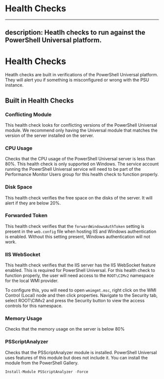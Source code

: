 # Health Checks

---
description: Heatlh checks to run against the PowerShell Universal platform.
---

# Health Checks

Heatlh checks are built in verifications of the PowerShell Universal platform. They will alert you if something is misconfigured or wrong with the PSU instance.&#x20;

## Built in Health Checks

### Conflicting Module&#x20;

This health check looks for conflicting versions of the PowerShell Universal module. We recommend only having the Universal module that matches the version of the server installed on the server.&#x20;

### CPU Usage

Checks that the CPU usage of the PowerShell Universal server is less than 80%.  This health check is only supported on Windows. The service account running the PowerShell Universal service will need to be part of the Performance Monitor Users group for this health check to function properly.&#x20;

### Disk Space

This health check verifies the free space on the disks of the server. It will alert if they are below 20%.

### Forwarded Token

This health check verifies that the `forwardWindowsAuthToken` setting is present in the `web.config` file when hosting IIS and Windows authentication is enabled. Without this setting present, Windows authentication will not work.&#x20;

### IIS WebSocket

This health check verifies that the IIS server has the IIS WebSocket feature enabled. This is required for PowerShell Universal. For this health check to function properly, the user will need access to the `ROOT\CIMv2` namespace for the local WMI provider.&#x20;

To configure this, you will need to open `wmimgmt.msc`, right click on the WMI Control (Local) node and then click properties. Navigate to the Security tab, select ROOT\CIMv2 and press the Security button to view the access controls for this namespace.&#x20;

### Memory Usage

Checks that the memory usage on the server is below 80%

### PSScriptAnalyzer

Checks that the PSScriptAnalyzer module is installed. PowerShell Universal uses features of this module but does not include it. You can install the module from the PowerShell Gallery.&#x20;

```powershell
Install-Module PSScriptAnalyzer -Force
```
